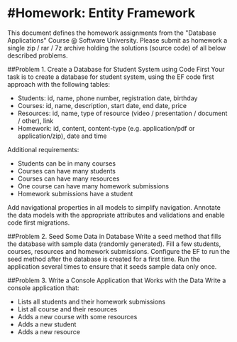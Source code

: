 #Homework: Entity Framework
==========================
This document defines the homework assignments from the "Database Applications" Course @ Software University. Please submit as homework a single zip / rar / 7z archive holding the solutions (source code) of all below described problems.

##Problem 1.	Create a Database for Student System using Code First
Your task is to create a database for student system, using the EF code first approach with the following tables:
- Students: id, name, phone number, registration date, birthday
- Courses: id, name, description, start date, end date, price
- Resources: id, name, type of resource (video / presentation / document / other), link
- Homework: id, content, content-type (e.g. application/pdf or application/zip), date and time

Additional requirements:
- Students can be in many courses
- Courses can have many students
- Courses can have many resources
- One course can have many homework submissions
- Homework submissions have a student

Add navigational properties in all models to simplify navigation. Annotate the data models with the appropriate attributes and validations and enable code first migrations.

##Problem 2.	Seed Some Data in Database
Write a seed method that fills the database with sample data (randomly generated). Fill a few students, courses, resources and homework submissions. Configure the EF to run the seed method after the database is created for a first time. Run the application several times to ensure that it seeds sample data only once.

##Problem 3.	Write a Console Application that Works with the Data
Write a console application that:
- Lists all students and their homework submissions
- List all course and their resources
- Adds a new course with some resources
- Adds a new student
- Adds a new resource

